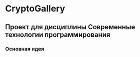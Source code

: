 # CryptoGallery
## Проект для дисциплины Современные технологии программирования

### Основная идея
